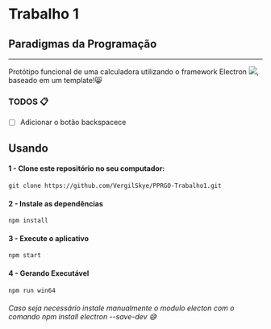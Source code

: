  # Trabalho 1 

 ##  Paradigmas da Programação
--- 
 
Protótipo funcional de uma calculadora utilizando o framework Electron ![](https://cdn-images-1.medium.com/max/30/1*GS-t3eNz9Jy7YWKIxxmJPg.png), baseado em um template!:smile_cat:

### TODOS :clipboard:
- [ ] Adicionar o botão backspacece 

## Usando
#### 1 - Clone este repositório no seu computador:
``` 
git clone https://github.com/VergilSkye/PPRGO-Trabalho1.git
```
#### 2 - Instale as dependências
```
npm install
```
#### 3 - Execute o aplicativo
```
npm start
```

#### 4 - Gerando Executável
```
npm run win64
```



###### Caso seja necessário instale manualmente o modulo electon com o comando npm install electron --save-dev :sweat_smile: